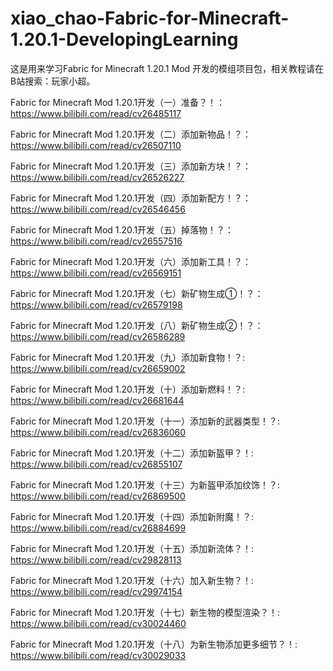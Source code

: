 # xiao_chao-Fabric-for-Minecraft-1.20.1-DevelopingLearning
这是用来学习Fabric for Minecraft 1.20.1 Mod 开发的模组项目包，相关教程请在B站搜索：玩家小超。

Fabric for Minecraft Mod 1.20.1开发（一）准备？！：https://www.bilibili.com/read/cv26485117

Fabric for Minecraft Mod 1.20.1开发（二）添加新物品！？：https://www.bilibili.com/read/cv26507110

Fabric for Minecraft Mod 1.20.1开发（三）添加新方块！？：https://www.bilibili.com/read/cv26526227

Fabric for Minecraft Mod 1.20.1开发（四）添加新配方！？：https://www.bilibili.com/read/cv26546456

Fabric for Minecraft Mod 1.20.1开发（五）掉落物！？：https://www.bilibili.com/read/cv26557516

Fabric for Minecraft Mod 1.20.1开发（六）添加新工具！？：https://www.bilibili.com/read/cv26569151

Fabric for Minecraft Mod 1.20.1开发（七）新矿物生成①！？：https://www.bilibili.com/read/cv26579198

Fabric for Minecraft Mod 1.20.1开发（八）新矿物生成②！？：https://www.bilibili.com/read/cv26586289

Fabric for Minecraft Mod 1.20.1开发（九）添加新食物！？: https://www.bilibili.com/read/cv26659002

Fabric for Minecraft Mod 1.20.1开发（十）添加新燃料！？: https://www.bilibili.com/read/cv26681644

Fabric for Minecraft Mod 1.20.1开发（十一）添加新的武器类型！？: https://www.bilibili.com/read/cv26836060

Fabric for Minecraft Mod 1.20.1开发（十二）添加新盔甲？！: https://www.bilibili.com/read/cv26855107

Fabric for Minecraft Mod 1.20.1开发（十三）为新盔甲添加纹饰！？: https://www.bilibili.com/read/cv26869500

Fabric for Minecraft Mod 1.20.1开发（十四）添加新附魔！？: https://www.bilibili.com/read/cv26884699

Fabric for Minecraft Mod 1.20.1开发（十五）添加新流体？！: https://www.bilibili.com/read/cv29828113

Fabric for Minecraft Mod 1.20.1开发（十六）加入新生物？！: https://www.bilibili.com/read/cv29974154

Fabric for Minecraft Mod 1.20.1开发（十七）新生物的模型渲染？！: https://www.bilibili.com/read/cv30024460

Fabric for Minecraft Mod 1.20.1开发（十八）为新生物添加更多细节？！: https://www.bilibili.com/read/cv30029033